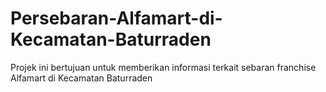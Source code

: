 # Persebaran-Alfamart-di-Kecamatan-Baturraden
Projek ini bertujuan untuk memberikan informasi terkait sebaran franchise Alfamart di Kecamatan Baturraden
